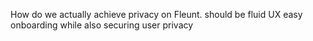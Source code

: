 How do we actually achieve privacy on Fleunt. should be fluid UX easy onboarding while also securing user privacy
